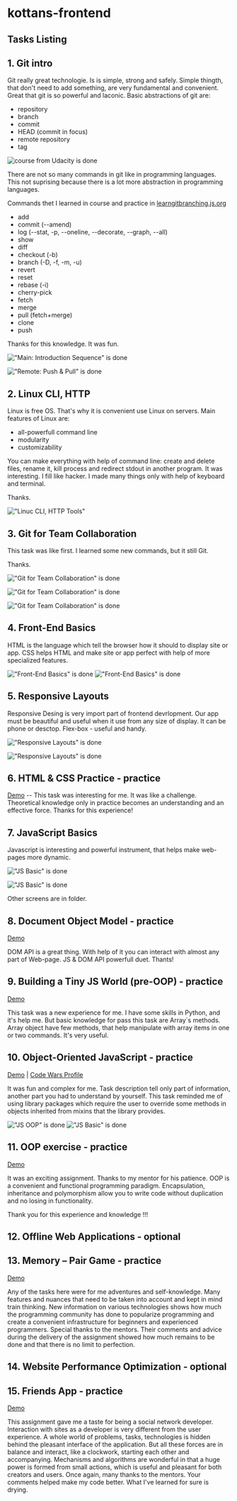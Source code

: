# kottans-frontend

## Tasks Listing

## 1. Git intro

  Git really great technologie. Is is simple, strong and safely. Simple thingth, that don't need to add something, are very fundamental and convenient.
  Great that git is so powerful and laconic. Basic abstractions of git are:
  - repository
  - branch
  - commit
  - HEAD (commit in focus)
  - remote repository
  - tag
  
![course from Udacity is done](/git_and_github/1-mini.png "course from Udacity is done")

 There are not so many commands in git like in programming languages. This not suprising because there is a lot more abstraction in programming languages.
 
 Commands thet I learned in course and practice in [learngitbranching.js.org](https://learngitbranching.js.org/?locale=ru_RU "Great App")
 
  - add
  - commit (--amend)
  - log (--stat, -p, --oneline, --decorate, --graph, --all)
  - show
  - diff
  - checkout (-b)
  - branch (-D, -f, -m, -u)
  - revert
  - reset
  - rebase (-i)
  - cherry-pick
  - fetch
  - merge
  - pull (fetch+merge)
  - clone
  - push
  
Thanks for this knowledge.  It was fun.

!["Main: Introduction Sequence" is done](/git_and_github/2-mini.png "'Main: Introduction Sequence' is done")

!["Remote: Push & Pull" is done](/git_and_github/3-mini.png "'Remote: Push & Pull' is done")
  
## 2. Linux CLI, HTTP

Linux is free OS. That's why it is convenient use Linux on servers. Main features of Linux are:
  - all-powerfull command line
  - modularity
  - customizability
  
You can make everything with help of command line: create and delete files, rename it, kill process and redirect stdout in another program.
It was interesting. I fill like hacker. I made many things only with help of keyboard and terminal.

Thanks.

!["Linuc CLI, HTTP Tools"](/task_linux_cli/1-3.png "'Linuc CLI, HTTP Tools' is done")

   
## 3. Git for Team Collaboration

  This task was like first. I learned some new commands, but it still Git.
  
  Thanks.
  
  !["Git for Team Collaboration" is done](/task_git_collaboration/git-collaboration-mini.png "'Git for Team Collaboration' is done")
  
  !["Git for Team Collaboration" is done](/task_git_collaboration/2-mini.png "'Git for Team Collaboration' is done")

  !["Git for Team Collaboration" is done](/task_git_collaboration/3-mini.png "'Git for Team Collaboration' is done")
  
## 4. Front-End Basics
  HTML is the language which tell the browser how it should to display site or app. CSS helps HTML and make site or app perfect with help of more specialized features.
  
  !["Front-End Basics" is done](task_html_css_intro/11.png "'Front-End Basics' is done")
  !["Front-End Basics" is done](task_html_css_intro/12.png "'Front-End Basics' is done")
  
## 5. Responsive Layouts

  Responsive Desing is very import part of frontend devrlopment. Our app must be beautiful and useful when it use from any size of display. It can be phone or desctop.
  Flex-box - useful and handy.
  
  !["Responsive Layouts" is done](/task_responsive_web_design/Responsive-Udacity.png "'Responsive Layouts' is done")

  !["Responsive Layouts" is done](/task_responsive_web_design/flex-frogs.png "'Responsive Layouts' is done")
  
## 6. HTML & CSS Practice - practice

[Demo](https://roophee.github.io/) -- 
This task was interesting for me. It was like a challenge. Theoretical knowledge only in practice becomes an understanding and an effective force. Thanks for this experience!


## 7. JavaScript Basics

Javascript is interesting and powerful instrument, that helps make web-pages more dynamic.

!["JS Basic" is done](/task_js_basics/JS_Basic.png "'JS Basic' is done")

!["JS Basic" is done](/task_js_basics/Curriculum.png "'JS Basic' is done")

Other screens are in folder.


## 8. Document Object Model - practice

[Demo](https://roophee.github.io/js1/)

DOM API is a great thing. With help of it you can interact with almost any part of Web-page. JS & DOM API powerfull duet. Thants!


## 9. Building a Tiny JS World (pre-OOP) - practice

[Demo](https://roophee.github.io/js-tyni-world-noOOP/) 

This task was a new experience for me. I have some skills in Python, and it's help me.  But basic knowledge for pass this task are Array`s methods. Array object have few methods, that help manipulate with array items in one or two commands. It's very useful.

## 10. Object-Oriented JavaScript - practice

[Demo](https://roophee.github.io/udacity-game/) | 
[Code Wars Profile](https://www.codewars.com/users/Roophee)

It was fun and complex for me. Task description tell only part of information, another part you had to understand by yourself. This task reminded me of using library packages which require the user to override some methods in objects inherited from mixins that the library provides.

!["JS OOP" is done](/task_js_oop/udacity_oop.png "'JS OOP' is done")
!["JS Basic" is done](/task_js_oop/code_wars.png "'JS OOP' is done")


## 11. OOP exercise - practice

[Demo](https://roophee.github.io/a-tiny-js-world-oop/)

It was an exciting assignment. Thanks to my mentor for his patience.
OOP is a convenient and functional programming paradigm. Encapsulation, inheritance and polymorphism allow you to write code without duplication and no losing in functionality.

Thank you for this experience and knowledge !!!

## 12. Offline Web Applications - optional
## 13. Memory – Pair Game - practice

[Demo](https://roophee.github.io/pair-game/)

   Any of the tasks here were for me adventures and self-knowledge.
Many features and nuances that need to be taken into account and kept in mind train thinking. New information on various technologies shows how much the programming community has done to popularize programming and create a convenient infrastructure for beginners and experienced programmers.
Special thanks to the mentors. Their comments and advice during the delivery of the assignment showed how much remains to be done and that there is no limit to perfection.

## 14. Website Performance Optimization - optional
## 15. Friends App - practice

[Demo](https://roophee.github.io/friends-app/)

  This assignment gave me a taste for being a social network developer. Interaction with sites as a developer is very different from the user experience. A whole world of problems, tasks, technologies is hidden behind the pleasant interface of the application.
But all these forces are in balance and interact, like a clockwork, starting each other and accompanying.
Mechanisms and algorithms are wonderful in that a huge power is formed from small actions, which is useful and pleasant for both creators and users.
Once again, many thanks to the mentors. Your comments helped make my code better.
What I've learned for sure is drying.
